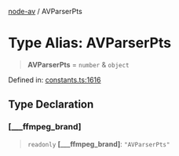 [node-av](../globals.md) / AVParserPts

# Type Alias: AVParserPts

> **AVParserPts** = `number` & `object`

Defined in: [constants.ts:1616](https://github.com/seydx/av/blob/f8631fc881b394300b1479f511d55cf1c370a87f/src/constants/constants.ts#L1616)

## Type Declaration

### \[\_\_\_ffmpeg\_brand\]

> `readonly` **\[\_\_\_ffmpeg\_brand\]**: `"AVParserPts"`
